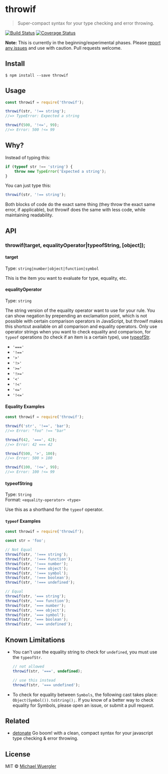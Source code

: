# throwif

> Super-compact syntax for your type checking and error throwing.

[![Build Status](https://travis-ci.org/radiovisual/throwif.svg?branch=master)](https://travis-ci.org/radiovisual/throwif) [![Coverage Status](https://coveralls.io/repos/github/radiovisual/throwif/badge.svg?branch=master)](https://coveralls.io/github/radiovisual/throwif?branch=master)
 
**Note:** This is currently in the beginning/experimental phases. Please [report any issues](https://github.com/radiovisual/throwif/issues) and use with caution. Pull requests welcome.

## Install

```
$ npm install --save throwif
```


## Usage

```js
const throwif = require('throwif');

throwif(str, '!== string');
//=> TypeError: Expected a string

throwif(500, '!<=', 99);
//=> Error: 500 !<= 99
```

## Why?

Instead of typing this:

```js
if (typeof str !== 'string') {
    throw new TypeError('Expected a string');
}
```

You can just type this:

```js
throwif(str, '!== string');
```

Both blocks of code do the exact same thing (they throw the exact same error, if applicable), but throwif does the same with less code, while maintaining readability.


## API

### throwif(target, equalityOperator|typeofString, [object]);

#### target

Type: `string|number|object|function|symbol`

This is the item you want to evaluate for type, equality, etc.

#### equalityOperator

Type: `string`  

The string version of the equality operator want to use for your rule. You can show negation by prepending an exclamation point, which is not possible with certain comparison operators in JavaScript, but throwif makes this shortcut available on all comparison and equality operators. Only use operator strings when you want to check equality and comparison, for `typeof` operations (to check if an item is a certain type), use [typeofStr](https://github.com/radiovisual/throwif#typeofStr). 

- `'==='`
- `'!=='`
- `'>'`
- `'!>'`
- `'>='`
- `'!>='`
- `'<'`
- `'!<'`
- `'<='`
- `'!<='`

#### Equality Examples

```js
const throwif = require('throwif');

throwif('str', '!==', 'bar');
//=> Error: "foo" !== "bar"

throwif(42, '===', 42);
//=> Error: 42 === 42

throwif(500, '>', 100);
//=> Error: 500 > 100

throwif(100, '!<=', 99);
//=> Error: 100 !<= 99
```

#### typeofString

Type: `String`  
Format: `<equality-operator> <type>`  

Use this as a shorthand for the `typeof` operator.

#### `typeof` Examples

```js
const throwif = require('throwif');

const str = 'foo';

// Not Equal
throwif(str, '!=== string');
throwif(str, '!=== function');
throwif(str, '!=== number');
throwif(str, '!=== object');
throwif(str, '!=== symbol');
throwif(str, '!=== boolean');
throwif(str, '!=== undefined');

// Equal
throwif(str, '=== string');
throwif(str, '=== function');
throwif(str, '=== number');
throwif(str, '=== object');
throwif(str, '=== symbol');
throwif(str, '=== boolean');
throwif(str, '=== undefined');
```

## Known Limitations

- You can't use the equality string to check for `undefined`, you must use the `typeofStr`.
    ```js
    // not allowed
    throwif(str, '===', undefined);
    
    // use this instead
    throwif(str, '=== undefined');
    ```

- To check for equality between `Symbols`, the following cast takes place: `Object(Symbol()).toString();`. If you know of a better way to check equality for Symbols, please open an issue, or submit a pull request. 

## Related

- [detonate](https://github.com/radiovisual/detonate) Go boom! with a clean, compact syntax for your javascript type checking & error throwing.

## License

MIT © [Michael Wuergler](http://numetriclabs.com)

